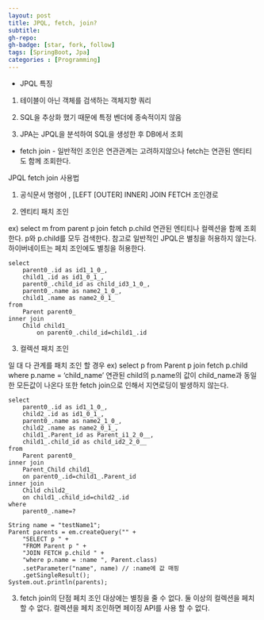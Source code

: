 ```yaml
---
layout: post
title: JPQL, fetch, join?
subtitle: 
gh-repo: 
gh-badge: [star, fork, follow]
tags: [SpringBoot, Jpa]
categories : [Programming]
---
```


* JPQL 특징

1. 테이블이 아닌 객체를 검색하는 객체지향 쿼리

2. SQL을 추상화 했기 때문에 특정 벤더에 종속적이지 않음

3. JPA는 JPQL을 분석하여 SQL을 생성한 후 DB에서 조회


* fetch join - 일반적인 조인은 연관관계는 고려하지않으나 fetch는 연관된 엔티티도 함께 조회한다.

JPQL fetch join 사용법
1) 공식문서 명령어 , [LEFT [OUTER] INNER] JOIN FETCH 조인경로

2) 엔티티 패치 조인

ex) select m from parent p join fetch p.child
연관된 엔티티나 컬렉션을 함께 조회한다. p와 p.child를 모두 검색한다.
참고로 일반적인 JPQL은 별칭을 허용하지 않는다.
하이버네이트는 페치 조인에도 별칭을 허용한다.

~~~
select
    parent0_.id as id1_1_0_,
    child1_.id as id1_0_1_,
    parent0_.child_id as child_id3_1_0_,
    parent0_.name as name2_1_0_,
    child1_.name as name2_0_1_ 
from
    Parent parent0_ 
inner join
    Child child1_ 
        on parent0_.child_id=child1_.id
~~~

3) 컬렉션 패치 조인

일 대 다 관계를 패치 조인 할 경우
ex) select p from Parent p join fetch p.child where p.name = ‘child_name’
연관된 child의 p.name의 값이 child_name과 동일한 모든값이 나온다
또한 fetch join으로 인해서 지연로딩이 발생하지 않는다.

~~~
select
    parent0_.id as id1_1_0_,
    child2_.id as id1_0_1_,
    parent0_.name as name2_1_0_,
    child2_.name as name2_0_1_,
    child1_.Parent_id as Parent_i1_2_0__,
    child1_.child_id as child_id2_2_0__ 
from
    Parent parent0_ 
inner join
    Parent_Child child1_ 
    on parent0_.id=child1_.Parent_id 
inner join
    Child child2_ 
    on child1_.child_id=child2_.id 
where
    parent0_.name=?
~~~
~~~
String name = "testName1";
Parent parents = em.createQuery("" +
    "SELECT p " +
    "FROM Parent p " +
    "JOIN FETCH p.child " +
    "where p.name = :name ", Parent.class) 
    .setParameter("name", name) // :name에 값 매핑
    .getSingleResult();
System.out.println(parents);
~~~
3. fetch join의 단점
페치 조인 대상에는 별칭을 줄 수 없다.
둘 이상의 컬렉션을 페치 할 수 없다.
컬렉션을 페치 조인하면 페이징 API를 사용 할 수 없다.
